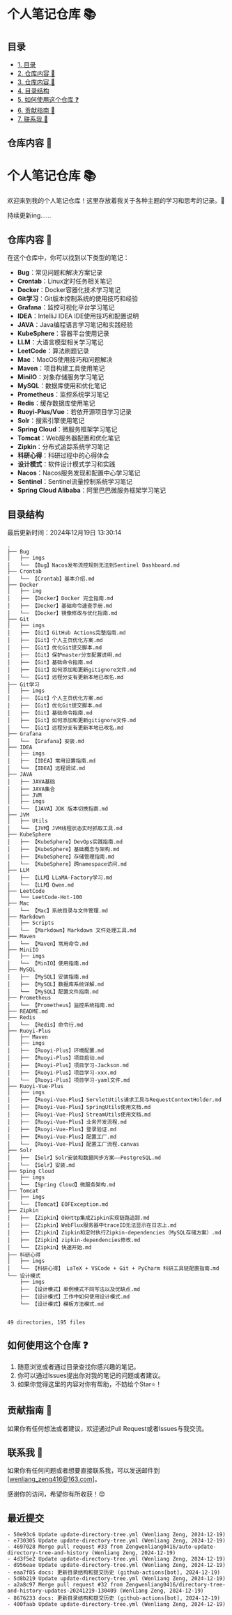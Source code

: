 # 个人笔记仓库 📚

## 目录
- [1. 目录](#目录)
- [2. 仓库内容 📖](#仓库内容)
- [3. 仓库内容 📖](#仓库内容)
- [4. 目录结构](#目录结构)
- [5. 如何使用这个仓库 ❓](#如何使用这个仓库)
- [6. 贡献指南 👋](#贡献指南)
- [7. 联系我 📩](#联系我)



## 仓库内容 📖
# 个人笔记仓库 📚

欢迎来到我的个人笔记仓库！这里存放着我关于各种主题的学习和思考的记录。🤔

持续更新ing......
   
## 仓库内容 📖

在这个仓库中，你可以找到以下类型的笔记：

- **Bug**：常见问题和解决方案记录
- **Crontab**：Linux定时任务相关笔记
- **Docker**：Docker容器化技术学习笔记
- **Git学习**：Git版本控制系统的使用技巧和经验
- **Grafana**：监控可视化平台学习笔记
- **IDEA**：IntelliJ IDEA IDE使用技巧和配置说明
- **JAVA**：Java编程语言学习笔记和实践经验
- **KubeSphere**：容器平台使用记录
- **LLM**：大语言模型相关学习笔记
- **LeetCode**：算法刷题记录
- **Mac**：MacOS使用技巧和问题解决
- **Maven**：项目构建工具使用笔记
- **MiniIO**：对象存储服务学习笔记
- **MySQL**：数据库使用和优化笔记
- **Prometheus**：监控系统学习笔记
- **Redis**：缓存数据库使用笔记
- **Ruoyi-Plus/Vue**：若依开源项目学习记录
- **Solr**：搜索引擎使用笔记
- **Spring Cloud**：微服务框架学习笔记
- **Tomcat**：Web服务器配置和优化笔记
- **Zipkin**：分布式追踪系统学习笔记
- **科研心得**：科研过程中的心得体会
- **设计模式**：软件设计模式学习和实践
- **Nacos**：Nacos服务发现和配置中心学习笔记
- **Sentinel**：Sentinel流量控制系统学习笔记
- **Spring Cloud Alibaba**：阿里巴巴微服务框架学习笔记

## 目录结构
最后更新时间：2024年12月19日 13:30:14

```
.
├── Bug
│   ├── imgs
│   └── 【Bug】Nacos发布流控规则无法到Sentinel Dashboard.md
├── Crontab
│   └── 【Crontab】基本介绍.md
├── Docker
│   ├── img
│   ├── 【Docker】Docker 完全指南.md
│   ├── 【Docker】基础命令速查手册.md
│   └── 【Docker】镜像修改与优化指南.md
├── Git
│   ├── imgs
│   ├── 【Git】GitHub Actions完整指南.md
│   ├── 【Git】个人主页优化方案.md
│   ├── 【Git】优化Git提交脚本.md
│   ├── 【Git】保护master分支配置说明.md
│   ├── 【Git】基础命令指南.md
│   ├── 【Git】如何添加和更新gitignore文件.md
│   └── 【Git】远程分支有更新本地已改名.md
├── Git学习
│   ├── imgs
│   ├── 【Git】个人主页优化方案.md
│   ├── 【Git】优化Git提交脚本.md
│   ├── 【Git】基础命令指南.md
│   ├── 【Git】如何添加和更新gitignore文件.md
│   └── 【Git】远程分支有更新本地已改名.md
├── Grafana
│   └── 【Grafana】安装.md
├── IDEA
│   ├── imgs
│   ├── 【IDEA】常用设置指南.md
│   └── 【IDEA】远程调试.md
├── JAVA
│   ├── JAVA基础
│   ├── JAVA集合
│   ├── JVM
│   ├── imgs
│   └── 【JAVA】JDK 版本切换指南.md
├── JVM
│   ├── Utils
│   └── 【JVM】JVM线程状态实时抓取工具.md
├── KubeSphere
│   ├── 【KubeSphere】DevOps实践指南.md
│   ├── 【KubeSphere】基础概念与架构.md
│   ├── 【KubeSphere】存储管理指南.md
│   └── 【KubeSphere】跨namespace访问.md
├── LLM
│   ├── 【LLM】LLaMA-Factory学习.md
│   └── 【LLM】Qwen.md
├── LeetCode
│   └── LeetCode-Hot-100
├── Mac
│   └── 【Mac】系统目录与文件管理.md
├── Markdown
│   ├── Scripts
│   └── 【Markdown】Markdown 文件处理工具.md
├── Maven
│   └── 【Maven】常用命令.md
├── MiniIO
│   ├── imgs
│   └── 【MinIO】使用指南.md
├── MySQL
│   ├── 【MySQL】安装指南.md
│   ├── 【MySQL】数据库系统详解.md
│   └── 【MySQL】配置文件指南.md
├── Prometheus
│   └── 【Prometheus】监控系统指南.md
├── README.md
├── Redis
│   └── 【Redis】命令行.md
├── Ruoyi-Plus
│   ├── Maven
│   ├── imgs
│   ├── 【Ruoyi-Plus】环境配置.md
│   ├── 【Ruoyi-Plus】项目启动.md
│   ├── 【Ruoyi-Plus】项目学习-Jackson.md
│   ├── 【Ruoyi-Plus】项目学习-xxx.md
│   └── 【Ruoyi-Plus】项目学习-yaml文件.md
├── Ruoyi-Vue-Plus
│   ├── imgs
│   ├── 【Ruoyi-Vue-Plus】ServletUtils请求工具与RequestContextHolder.md
│   ├── 【Ruoyi-Vue-Plus】SpringUtils使用文档.md
│   ├── 【Ruoyi-Vue-Plus】StreamUtils使用文档.md
│   ├── 【Ruoyi-Vue-Plus】业务开发流程.md
│   ├── 【Ruoyi-Vue-Plus】登录验证.md
│   ├── 【Ruoyi-Vue-Plus】配置工厂.md
│   └── 【Ruoyi-Vue-Plus】配置工厂流程.canvas
├── Solr
│   ├── 【Solr】Solr安装和数据同步方案——PostgreSQL.md
│   └── 【Solr】安装.md
├── Sping Cloud
│   ├── imgs
│   └── 【Spring Cloud】微服务架构.md
├── Tomcat
│   ├── imgs
│   └── 【Tomcat】EOFException.md
├── Zipkin
│   ├── 【Zipkin】OkHttp集成Zipkin实现链路追踪.md
│   ├── 【Zipkin】WebFlux服务器中traceID无法显示在日志上.md
│   ├── 【Zipkin】Zipkin和定时执行Zipkin-dependencies（MySQL存储方案）.md
│   ├── 【Zipkin】zipkin-dependencies修改.md
│   └── 【Zipkin】快速开始.md
├── 科研心得
│   ├── imgs
│   └── 【科研心得】 LaTeX + VSCode + Git + PyCharm 科研工具链配置指南.md
└── 设计模式
    ├── imgs
    ├── 【设计模式】单例模式不同写法以及优缺点.md
    ├── 【设计模式】工作中如何使用设计模式.md
    └── 【设计模式】模板方法模式.md


49 directories, 195 files
```
## 如何使用这个仓库 ❓

1. 随意浏览或者通过目录查找你感兴趣的笔记。
2. 你可以通过Issues提出你对我的笔记的问题或者建议。
3. 如果你觉得这里的内容对你有帮助，不妨给个Star⭐！

## 贡献指南 👋

如果你有任何想法或者建议，欢迎通过Pull Request或者Issues与我交流。

## 联系我 📩

如果你有任何问题或者想要直接联系我，可以发送邮件到 [wenliang_zeng416@163.com]。

感谢你的访问，希望你有所收获！😊

## 最近提交

```
- 50e93c6 Update update-directory-tree.yml (Wenliang Zeng, 2024-12-19)
- e730305 Update update-directory-tree.yml (Wenliang Zeng, 2024-12-19)
- 4697028 Merge pull request #33 from Zengwenliang0416/auto-update-directory-tree-and-history (Wenliang Zeng, 2024-12-19)
- 4d3f5e2 Update update-directory-tree.yml (Wenliang Zeng, 2024-12-19)
- d956eae Update update-directory-tree.yml (Wenliang Zeng, 2024-12-19)
- eaa7f85 docs: 更新目录结构和提交历史 (github-actions[bot], 2024-12-19)
- 5d8b219 Update update-directory-tree.yml (Wenliang Zeng, 2024-12-19)
- a2a8c97 Merge pull request #32 from Zengwenliang0416/directory-tree-and-history-updates-20241219-130409 (Wenliang Zeng, 2024-12-19)
- 8676233 docs: 更新目录结构和提交历史 (github-actions[bot], 2024-12-19)
- 400faab Update update-directory-tree.yml (Wenliang Zeng, 2024-12-19)
```
